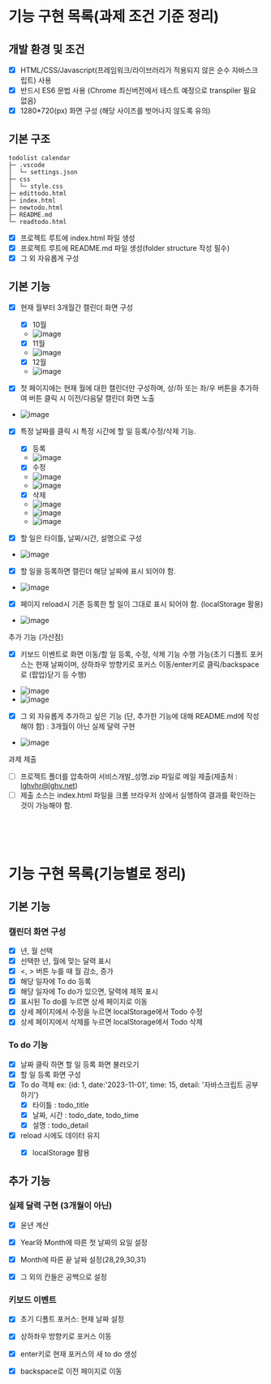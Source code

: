# 기능 구현 목록(과제 조건 기준 정리)
## 개발 환경 및 조건
- [X] HTML/CSS/Javascript(프레임워크/라이브러리가 적용되지 않은 순수 자바스크립트) 사용
- [X] 반드시 ES6 문법 사용 (Chrome 최신버전에서 테스트 예정으로 transpiler 필요 없음)
- [X] 1280*720(px) 화면 구성 (해당 사이즈를 벗어나지 않도록 유의)

## 기본 구조
```
todolist calendar
├─ .vscode
│  └─ settings.json
├─ css
│  └─ style.css
├─ edittodo.html
├─ index.html
├─ newtodo.html
├─ README.md
└─ readtodo.html

```
- [X] 프로젝트 루트에 index.html 파일 생성
- [X] 프로젝트 루트에 README.md 파일 생성(folder structure 작성 필수)
- [X] 그 외 자유롭게 구성

## 기본 기능
- [X] 현재 월부터 3개월간 캘린더 화면 구성
  - [X] 10월
  - ![image](https://github.com/vHaYoungv/todolist-calendar/assets/134265313/3eaec7c8-2a4d-4658-8c7f-020ff662fae0)
  - [X] 11월
  - ![image](https://github.com/vHaYoungv/todolist-calendar/assets/134265313/f9215fe2-cfea-4361-b4f5-7cc6cb8a3b48)
  - [X] 12월
  - ![image](https://github.com/vHaYoungv/todolist-calendar/assets/134265313/83cd068e-a97b-46a6-8e69-f563359cf53f)



- [X] 첫 페이지에는 현재 월에 대한 캘린더만 구성하며, 상/하 또는 좌/우 버튼을 추가하여 버튼 클릭 시 이전/다음달 캘린더 화면 노출
- ![image](https://github.com/vHaYoungv/todolist-calendar/assets/134265313/5e1577ec-6b89-4d9e-beb0-4b9d44582eb1)
- [X] 특정 날짜를 클릭 시 특정 시간에 할 일 등록/수정/삭제 기능.
  - [X] 등록
  - ![image](https://github.com/vHaYoungv/todolist-calendar/assets/134265313/02863b4a-7e08-4ba3-b31c-c8147f0a5584)
  - [X] 수정
  - ![image](https://github.com/vHaYoungv/todolist-calendar/assets/134265313/928f4277-2ada-4dfb-b95c-aa35479b31d2)
  - ![image](https://github.com/vHaYoungv/todolist-calendar/assets/134265313/7bcef6a5-4ef7-4e1e-b61c-90e7e95a4db5)
  - [X] 삭제
  - ![image](https://github.com/vHaYoungv/todolist-calendar/assets/134265313/e0e9a6a2-27ad-47e6-a042-d88ecb2d137e)
  - ![image](https://github.com/vHaYoungv/todolist-calendar/assets/134265313/23151115-125d-426f-9e1b-6222650a84bc)
  - ![image](https://github.com/vHaYoungv/todolist-calendar/assets/134265313/6d8a6603-3767-4c00-9c05-1da9fc3542ed)


- [X] 할 일은 타이틀, 날짜/시간, 설명으로 구성
- ![image](https://github.com/vHaYoungv/todolist-calendar/assets/134265313/a3ebfb25-2e22-4303-928d-63c7bb51143b)
- [X] 할 일을 등록하면 캘린더 해당 날짜에 표시 되어야 함.
- ![image](https://github.com/vHaYoungv/todolist-calendar/assets/134265313/d3e13e09-5dab-4123-b6b9-6c28219a2342)
- [X] 페이지 reload시 기존 등록한 할 일이 그대로 표시 되어야 함. (localStorage 활용)
- ![image](https://github.com/vHaYoungv/todolist-calendar/assets/134265313/3389a692-0ac6-4b48-b762-23151803384a)

추가 기능 (가산점)
- [X] 키보드 이벤트로 화면 이동/할 일 등록, 수정, 삭제 기능 수행 가능(초기 디폴트 포커스는 현재 날짜이며, 상하좌우 방향키로 포커스 이동/enter키로 클릭/backspace로 (팝업)닫기 등 수행)
- ![image](https://github.com/vHaYoungv/todolist-calendar/assets/134265313/4c72da6e-e994-4068-a721-aebd9767a307)  
- ![image](https://github.com/vHaYoungv/todolist-calendar/assets/134265313/9ba4a331-a07c-42b0-9856-8d06a53366fa)
- [X] 그 외 자유롭게 추가하고 싶은 기능 (단, 추가한 기능에 대해 README.md에 작성해야 함) : 3개월이 아닌 실제 달력 구현
- ![image](https://github.com/vHaYoungv/todolist-calendar/assets/134265313/73e0ace9-2c7a-41cd-966b-9f506a48eff9)


과제 제출
- [ ] 프로젝트 폴더를 압축하여 서비스개발_성명.zip 파일로 메일 제출(제출처 : lghvhr@lghv.net)
- [ ] 제출 소스는 index.html 파일을 크롬 브라우저 상에서 실행하여 결과를 확인하는 것이 가능해야 함.

<br>
<br>
<br>


# 기능 구현 목록(기능별로 정리)
## 기본 기능
### 캘린더 화면 구성
- [X] 년, 월 선택 
- [X] 선택한 년, 월에 맞는 달력 표시
- [X] <, > 버튼 누를 때 월 감소, 증가
- [X] 해당 일자에 To do 등록
- [X] 해당 일자에 To do가 있으면, 달력에 제목 표시
- [X] 표시된 To do를 누르면 상세 페이지로 이동 
- [X] 상세 페이지에서 수정을 누르면 localStorage에서 Todo 수정 
- [X] 상세 페이지에서 삭제를 누르면 localStorage에서 Todo 삭제

### To do 기능
- [X] 날짜 클릭 하면 할 일 등록 화면 불러오기
- [X] 할 일 등록 화면 구성
- [X] To do 객체 ex: {id: 1, date:'2023-11-01', time: 15, detail: '자바스크립트 공부하기'}
  - [X] 타이틀 : todo_title
  - [X] 날짜, 시간 : todo_date, todo_time
  - [X] 설명 : todo_detail
- [X] reload 시에도 데이터 유지 
  - [X] localStorage 활용
  

## 추가 기능
### 실제 달력 구현 (3개월이 아닌)
- [x] 윤년 계산
- [X] Year와 Month에 따른 첫 날짜의 요일 설정 
- [X] Month에 따른 끝 날짜 설정(28,29,30,31)
- [X] 그 외의 칸들은 공백으로 설정 
  

### 키보드 이벤트
  - [X] 초기 디폴트 포커스: 현재 날짜 설정
  - [X] 상하좌우 방향키로 포커스 이동
  - [X] enter키로 현재 포커스의 새 to do 생성
  - [X] backspace로 이전 페이지로 이동 

